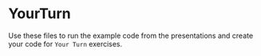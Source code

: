 # YourTurn

Use these files to run the example code from the presentations and create your code for `Your Turn` exercises.
